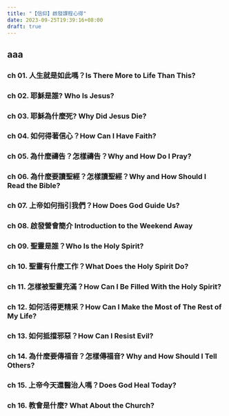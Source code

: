 ```yaml
---
title: "【信仰】啟發課程心得"
date: 2023-09-25T19:39:16+08:00
draft: true
---
```


## aaa

### ch 01. 人生就是如此嗎？Is There More to Life Than This?


### ch 02. 耶穌是誰? Who Is Jesus?


### ch 03. 耶穌為什麼死? Why Did Jesus Die?


### ch 04. 如何得著信心？How Can I Have Faith?


### ch 05. 為什麼禱告？怎樣禱告？Why and How Do I Pray?


### ch 06. 為什麼要讀聖經？怎樣讀聖經？Why and How Should I Read the Bible?


### ch 07. 上帝如何指引我們？How Does God Guide Us?


### ch 08. 啟發營會簡介 Introduction to the Weekend Away


### ch 09. 聖靈是誰？Who Is the Holy Spirit?


### ch 10. 聖靈有什麼工作？What Does the Holy Spirit Do?


### ch 11. 怎樣被聖靈充滿？How Can I Be Filled With the Holy Spirit?


### ch 12. 如何活得更精采？How Can I Make the Most of The Rest of My Life?


### ch 13. 如何抵擋邪惡？How Can I Resist Evil?


### ch 14. 為什麼要傳福音？怎樣傳福音? Why and How Should I Tell Others?


### ch 15. 上帝今天還醫治人嗎？Does God Heal Today?


### ch 16. 教會是什麼? What About the Church?


